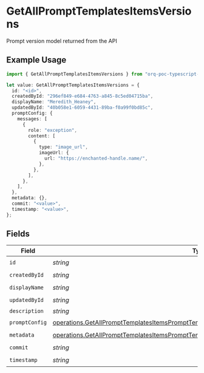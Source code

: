 # GetAllPromptTemplatesItemsVersions

Prompt version model returned from the API

## Example Usage

```typescript
import { GetAllPromptTemplatesItemsVersions } from "orq-poc-typescript-multi-env-version/models/operations";

let value: GetAllPromptTemplatesItemsVersions = {
  id: "<id>",
  createdById: "296ef849-e684-4763-a845-8c5ed04715ba",
  displayName: "Meredith_Heaney",
  updatedById: "40b058e1-6059-4431-89ba-f0a99f0bd85c",
  promptConfig: {
    messages: [
      {
        role: "exception",
        content: [
          {
            type: "image_url",
            imageUrl: {
              url: "https://enchanted-handle.name/",
            },
          },
        ],
      },
    ],
  },
  metadata: {},
  commit: "<value>",
  timestamp: "<value>",
};
```

## Fields

| Field                                                                                                                                                                                                    | Type                                                                                                                                                                                                     | Required                                                                                                                                                                                                 | Description                                                                                                                                                                                              |
| -------------------------------------------------------------------------------------------------------------------------------------------------------------------------------------------------------- | -------------------------------------------------------------------------------------------------------------------------------------------------------------------------------------------------------- | -------------------------------------------------------------------------------------------------------------------------------------------------------------------------------------------------------- | -------------------------------------------------------------------------------------------------------------------------------------------------------------------------------------------------------- |
| `id`                                                                                                                                                                                                     | *string*                                                                                                                                                                                                 | :heavy_check_mark:                                                                                                                                                                                       | N/A                                                                                                                                                                                                      |
| `createdById`                                                                                                                                                                                            | *string*                                                                                                                                                                                                 | :heavy_check_mark:                                                                                                                                                                                       | N/A                                                                                                                                                                                                      |
| `displayName`                                                                                                                                                                                            | *string*                                                                                                                                                                                                 | :heavy_check_mark:                                                                                                                                                                                       | N/A                                                                                                                                                                                                      |
| `updatedById`                                                                                                                                                                                            | *string*                                                                                                                                                                                                 | :heavy_check_mark:                                                                                                                                                                                       | N/A                                                                                                                                                                                                      |
| `description`                                                                                                                                                                                            | *string*                                                                                                                                                                                                 | :heavy_minus_sign:                                                                                                                                                                                       | N/A                                                                                                                                                                                                      |
| `promptConfig`                                                                                                                                                                                           | [operations.GetAllPromptTemplatesItemsPromptTemplatesResponse200ApplicationJSONPromptConfig](../../models/operations/getallprompttemplatesitemsprompttemplatesresponse200applicationjsonpromptconfig.md) | :heavy_check_mark:                                                                                                                                                                                       | N/A                                                                                                                                                                                                      |
| `metadata`                                                                                                                                                                                               | [operations.GetAllPromptTemplatesItemsPromptTemplatesResponse200ApplicationJSONMetadata](../../models/operations/getallprompttemplatesitemsprompttemplatesresponse200applicationjsonmetadata.md)         | :heavy_check_mark:                                                                                                                                                                                       | N/A                                                                                                                                                                                                      |
| `commit`                                                                                                                                                                                                 | *string*                                                                                                                                                                                                 | :heavy_check_mark:                                                                                                                                                                                       | N/A                                                                                                                                                                                                      |
| `timestamp`                                                                                                                                                                                              | *string*                                                                                                                                                                                                 | :heavy_check_mark:                                                                                                                                                                                       | N/A                                                                                                                                                                                                      |